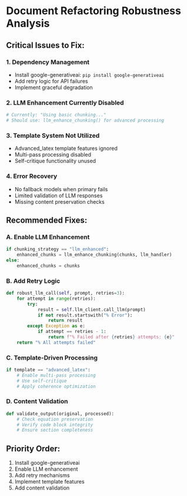 # Document Refactoring Robustness Analysis

## Critical Issues to Fix:

### 1. **Dependency Management**
- Install google-generativeai: `pip install google-generativeai`
- Add retry logic for API failures
- Implement graceful degradation

### 2. **LLM Enhancement Currently Disabled**
```python
# Currently: "Using basic chunking..."
# Should use: llm_enhance_chunking() for advanced processing
```

### 3. **Template System Not Utilized**
- Advanced_latex template features ignored
- Multi-pass processing disabled
- Self-critique functionality unused

### 4. **Error Recovery**
- No fallback models when primary fails
- Limited validation of LLM responses
- Missing content preservation checks

## Recommended Fixes:

### A. **Enable LLM Enhancement**
```python
if chunking_strategy == "llm_enhanced":
    enhanced_chunks = llm_enhance_chunking(chunks, llm_handler)
else:
    enhanced_chunks = chunks
```

### B. **Add Retry Logic**
```python
def robust_llm_call(self, prompt, retries=3):
    for attempt in range(retries):
        try:
            result = self.llm_client.call_llm(prompt)
            if not result.startswith("% Error"):
                return result
        except Exception as e:
            if attempt == retries - 1:
                return f"% Failed after {retries} attempts: {e}"
    return "% All attempts failed"
```

### C. **Template-Driven Processing**
```python
if template == "advanced_latex":
    # Enable multi-pass processing
    # Use self-critique
    # Apply coherence optimization
```

### D. **Content Validation**
```python
def validate_output(original, processed):
    # Check equation preservation
    # Verify code block integrity
    # Ensure section completeness
```

## Priority Order:
1. Install google-generativeai
2. Enable LLM enhancement
3. Add retry mechanisms
4. Implement template features
5. Add content validation